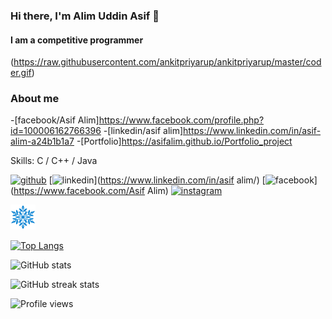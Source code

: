 ### Hi there, I'm Alim Uddin Asif 👋
#### I am a competitive programmer
(https://raw.githubusercontent.com/ankitpriyarup/ankitpriyarup/master/coder.gif)
### About me
-[facebook/Asif Alim]https://www.facebook.com/profile.php?id=100006162766396
-[linkedin/asif alim]https://www.linkedin.com/in/asif-alim-a24b1b1a7
-[Portfolio]https://asifalim.github.io/Portfolio_project

Skills: C / C++ / Java  

[<img src='https://cdn.jsdelivr.net/npm/simple-icons@3.0.1/icons/github.svg' alt='github' height='40'>](https://github.com/asifalim)  [<img src='https://cdn.jsdelivr.net/npm/simple-icons@3.0.1/icons/linkedin.svg' alt='linkedin' height='40'>](https://www.linkedin.com/in/asif alim/)  [<img src='https://cdn.jsdelivr.net/npm/simple-icons@3.0.1/icons/facebook.svg' alt='facebook' height='40'>](https://www.facebook.com/Asif Alim)  [<img src='https://cdn.jsdelivr.net/npm/simple-icons@3.0.1/icons/instagram.svg' alt='instagram' height='40'>](https://www.instagram.com/_asif_alim/)  

<a href='https://archiveprogram.github.com/'><img src='https://raw.githubusercontent.com/acervenky/animated-github-badges/master/assets/acbadge.gif' width='40' height='40'></a> 

[![Top Langs](https://github-readme-stats.vercel.app/api/top-langs/?username=asifalim)](https://github.com/anuraghazra/github-readme-stats)

![GitHub stats](https://github-readme-stats.vercel.app/api?username=asifalim&show_icons=true)  

![GitHub streak stats](https://streak-stats.demolab.com/?user=asifalim)  

![Profile views](https://gpvc.arturio.dev/asifalim)  
